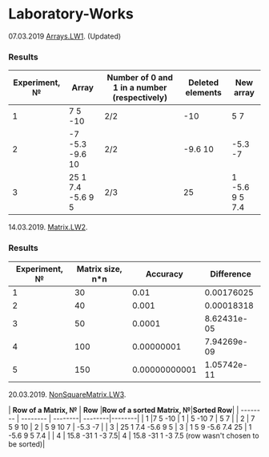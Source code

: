 # Laboratory-Works
07.03.2019 [Arrays.LW1](https://github.com/BorisPoloyko/Laboratory-Works/tree/master/Poloyko.2019.LW1). (Updated)
### Results

| **Experiment, №** | **Array** |**Number of 0 and 1 in a number (respectively)**|**Deleted elements**|**New array**|
| -------- | -------- | --------| --------|--------|
| 1 |7 5 -10 | 2/2 |  -10 | 5 7 |
| 2 | -7 -5.3 -9.6 10 |   2/2 | -9.6 10 | -5.3 -7 |
| 3 | 25 1 7.4 -5.6 9 5 |   2/3 | 25 | 1 -5.6 9 5 7.4 |



14.03.2019. [Matrix.LW2](https://github.com/BorisPoloyko/Laboratory-Works/tree/master/Poloyko.2019.LW2).
### Results

| **Experiment, №** | **Matrix size, n*n** |**Accuracy**|**Difference**|
| -------- | -------- | --------| --------|
| 1 | 30 | 0.01 | 0.00176025|
| 2 | 40 | 0.001 |0.00018318|
| 3 | 50 | 0.0001 |8.62431e-05|
| 4 |100|0.00000001|7.94269e-09|
|5|150|0.00000000001| 1.05742e-11 |

20.03.2019. [NonSquareMatrix.LW3](https://github.com/BorisPoloyko/Laboratory-Works/tree/master/Poloyko.2019.LW3).

| **Row of a Matrix, №** | **Row** |**Row of a sorted Matrix, №**|**Sorted Row**|
| -------- | -------- | --------| --------|--------|
| 1 |7 5 -10 | 1 | 5 -10 7 | 5 7 |
| 2 | 7 5 9 10 | 2 | 5 9 10 7 | -5.3 -7 |
| 3 | 25 1 7.4 -5.6 9 5 | 3 | 1 5 9 -5.6 7.4 25 | 1 -5.6 9 5 7.4 |
| 4 | 15.8 -31 1 -3 7.5| 4 | 15.8 -31 1 -3 7.5 (row wasn't chosen to be sorted)|
